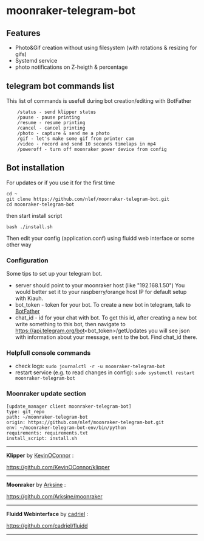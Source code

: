 # moonraker-telegram-bot

## Features
- Photo&Gif creation without using filesystem (with rotations & resizing for gifs)
- Systemd service
- photo notifications on Z-heigth & percentage

## telegram bot commands list
This list of commands is usefull during bot creation/editing with BotFather
```
    /status - send klipper status
    /pause - pause printing
    /resume - resume printing
    /cancel - cancel printing
    /photo - capture & send me a photo
    /gif - let's make some gif from printer cam
    /video - record and send 10 seconds timelaps in mp4
    /poweroff - turn off moonraker power device from config
```

## Bot installation

For updates or if you use it for the first time
```
cd ~
git clone https://github.com/nlef/moonraker-telegram-bot.git
cd moonraker-telegram-bot
```
then start install script
```
bash ./install.sh
```

Then edit your config (application.conf) using fluidd web interface or some other way

### Configuration
Some tips to set up your telegram bot.
- server should point to your moonraker host (like "192.168.1.50") You would better set it to your raspberry/orange host IP for default setup with Kiauh.
- bot_token - token for your bot. To create a new bot in telegram, talk to <a href="https://telegram.me/BotFather">BotFather</a>
- chat_id - id for your chat with bot. To get this id, after creating a new bot write something to this bot, then navigate to https://api.telegram.org/bot<bot_token>/getUpdates
  you will see json with information about your message, sent to the bot. Find chat_id there.


### Helpfull console commands
- check logs: ```sudo journalctl -r -u moonraker-telegram-bot```
- restart service (e.g. to read changes in config): ```sudo systemctl restart moonraker-telegram-bot```

### Moonraker update section
```
[update_manager client moonraker-telegram-bot]
type: git_repo
path: ~/moonraker-telegram-bot
origin: https://github.com/nlef/moonraker-telegram-bot.git
env: ~/moonraker-telegram-bot-env/bin/python
requirements: requirements.txt
install_script: install.sh
```

---

**Klipper** by [KevinOConnor](https://github.com/KevinOConnor) :

https://github.com/KevinOConnor/klipper

---


**Moonraker** by [Arksine](https://github.com/Arksine) :

https://github.com/Arksine/moonraker

---

**Fluidd Webinterface** by [cadriel](https://github.com/cadriel) :

https://github.com/cadriel/fluidd

---
